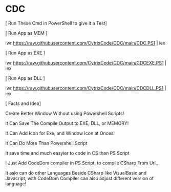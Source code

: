 # CDC

[ Run These Cmd in PowerShell to give it a Test]

[ Run App as MEM ]

  iwr https://raw.githubusercontent.com/CytrixCode/CDC/main/CDC.PS1 | iex 

[ Run App as EXE ]  

  iwr https://raw.githubusercontent.com/CytrixCode/CDC/main/CDCEXE.PS1 | iex 

[ Run App as DLL ]
  
  iwr https://raw.githubusercontent.com/CytrixCode/CDC/main/CDCDLL.PS1 | iex 



[ Facts and Idea]

Create Better Window Without using Powershell Scripts!

It Can Save The Compile Output to EXE, DLL, or MEMORY!

It Can Add Icon for Exe, and Window Icon at Onces!

It Can Do More Than Powershell Script

It save time and much easyier to code in CS than PS Script

I Just Add CodeDom compiler in PS Script, to compile
CSharp From  Url..

It aslo can do other Languages Beside CSharp like VisualBasic and Javacript,
with CodeDom Compiler can also adjust different version of language!
